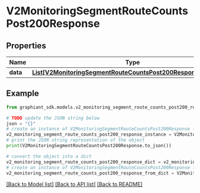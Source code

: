 # V2MonitoringSegmentRouteCountsPost200Response


## Properties

Name | Type | Description | Notes
------------ | ------------- | ------------- | -------------
**data** | [**List[V2MonitoringSegmentRouteCountsPost200ResponseDataInner]**](V2MonitoringSegmentRouteCountsPost200ResponseDataInner.md) |  | [optional] 

## Example

```python
from graphiant_sdk.models.v2_monitoring_segment_route_counts_post200_response import V2MonitoringSegmentRouteCountsPost200Response

# TODO update the JSON string below
json = "{}"
# create an instance of V2MonitoringSegmentRouteCountsPost200Response from a JSON string
v2_monitoring_segment_route_counts_post200_response_instance = V2MonitoringSegmentRouteCountsPost200Response.from_json(json)
# print the JSON string representation of the object
print(V2MonitoringSegmentRouteCountsPost200Response.to_json())

# convert the object into a dict
v2_monitoring_segment_route_counts_post200_response_dict = v2_monitoring_segment_route_counts_post200_response_instance.to_dict()
# create an instance of V2MonitoringSegmentRouteCountsPost200Response from a dict
v2_monitoring_segment_route_counts_post200_response_from_dict = V2MonitoringSegmentRouteCountsPost200Response.from_dict(v2_monitoring_segment_route_counts_post200_response_dict)
```
[[Back to Model list]](../README.md#documentation-for-models) [[Back to API list]](../README.md#documentation-for-api-endpoints) [[Back to README]](../README.md)


